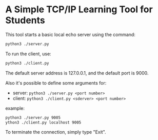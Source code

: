 # A Simple TCP/IP Learning Tool for Students

This tool starts a basic local echo server using the command:
``` bash
python3 ./server.py
```

To run the client, use:
```bash
python3 ./client.py
```

The default server address is 127.0.0.1, and the default port is 9000.

Also it's possible to define some arguments for:
 - server: `python3 ./server.py <port number>`
 - client: `python3 ./client.py <sderver> <port number>`

example:
```bash
python3 ./server.py 9005
ython3 ./client.py localhost 9005
```

To terminate the connection, simply type "Exit".